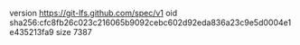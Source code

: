 version https://git-lfs.github.com/spec/v1
oid sha256:cfc8fb26c023c216065b9092cebc602d92eda836a23c9e5d0004e1e435213fa9
size 7387
